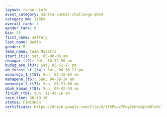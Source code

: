 ```yaml
---
layout: runner-info 
event_category: mantra-summit-challenge-2019 
category_km: 116km 
overall_rank: 7
gender_rank: 6
bib: 35
first_name: Jeffery
last_name: Budin
gender: M
team_name: Team Malatra
start_(t1): Sat, 05-00-00 am
changar_(t2): Sat, 10-32-56 am
budug_asu_(t3): Sat, 05-52-17 pm
ub_forest_st_(t4): Sat, 08-36-21 pm
wonorejo_1_(t5): Sun, 02-18-03 am
mahapena_(t6): Sun, 04-58-24 am
wonorejo_2_(t7): Sun, 06-21-00 am
mbah_kamad_(t8): Sun, 09-42-34 am
finish_(t9): Sun, 11-49-16 am
race_time: 30-49-16
status: FINISHER
certificate: https://drive.google.com/file/d/1TVPxve7PwyCmNhxXpVn8leXiTFVgKMib/view?usp=sharing
---
```

